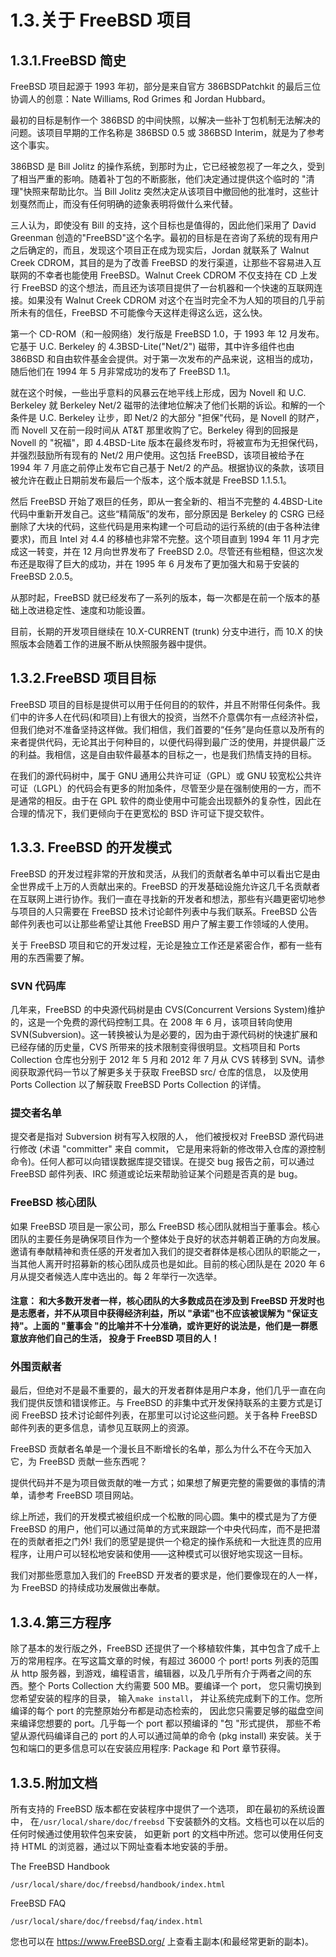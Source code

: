 # 1.3.关于 FreeBSD 项目

## 1.3.1.FreeBSD 简史

FreeBSD 项目起源于 1993 年初，部分是来自官方 386BSDPatchkit 的最后三位协调人的创意：Nate Williams, Rod Grimes 和 Jordan Hubbard。

最初的目标是制作一个 386BSD 的中间快照，以解决一些补丁包机制无法解决的问题。该项目早期的工作名称是 386BSD 0.5 或 386BSD Interim，就是为了参考这个事实。

386BSD 是 Bill Jolitz 的操作系统，到那时为止，它已经被忽视了一年之久，受到了相当严重的影响。随着补丁包的不断膨胀，他们决定通过提供这个临时的 "清理"快照来帮助比尔。当 Bill Jolitz 突然决定从该项目中撤回他的批准时，这些计划戛然而止，而没有任何明确的迹象表明将做什么来代替。

三人认为，即使没有 Bill 的支持，这个目标也是值得的，因此他们采用了 David Greenman 创造的"FreeBSD"这个名字。最初的目标是在咨询了系统的现有用户之后确定的，而且，发现这个项目正在成为现实后，Jordan 就联系了 Walnut Creek CDROM，其目的是为了改善 FreeBSD 的发行渠道，让那些不容易进入互联网的不幸者也能使用 FreeBSD。Walnut Creek CDROM 不仅支持在 CD 上发行 FreeBSD 的这个想法，而且还为该项目提供了一台机器和一个快速的互联网连接。如果没有 Walnut Creek CDROM 对这个在当时完全不为人知的项目的几乎前所未有的信任，FreeBSD 不可能像今天这样走得这么远，这么快。

第一个 CD-ROM（和一般网络）发行版是 FreeBSD 1.0，于 1993 年 12 月发布。它基于 U.C. Berkeley 的 4.3BSD-Lite("Net/2") 磁带，其中许多组件也由 386BSD 和自由软件基金会提供。对于第一次发布的产品来说，这相当的成功，随后他们在 1994 年 5 月非常成功的发布了 FreeBSD 1.1。

就在这个时候，一些出乎意料的风暴云在地平线上形成，因为 Novell 和 U.C. Berkeley 就 Berkeley Net/2 磁带的法律地位解决了他们长期的诉讼。和解的一个条件是 U.C. Berkeley 让步，即 Net/2 的大部分 "担保"代码，是 Novell 的财产，而 Novell 又在前一段时间从 AT&T 那里收购了它。Berkeley 得到的回报是 Novell 的 "祝福"，即 4.4BSD-Lite 版本在最终发布时，将被宣布为无担保代码，并强烈鼓励所有现有的 Net/2 用户使用。这包括 FreeBSD，该项目被给予在 1994 年 7 月底之前停止发布它自己基于 Net/2 的产品。根据协议的条款，该项目被允许在截止日期前发布最后一个版本，这个版本就是 FreeBSD 1.1.5.1。

然后 FreeBSD 开始了艰巨的任务，即从一套全新的、相当不完整的 4.4BSD-Lite 代码中重新开发自己。这些“精简版”的发布，部分原因是 Berkeley 的 CSRG 已经删除了大块的代码，这些代码是用来构建一个可启动的运行系统的(由于各种法律要求)，而且 Intel 对 4.4 的移植也非常不完整。这个项目直到 1994 年 11 月才完成这一转变，并在 12 月向世界发布了 FreeBSD 2.0。尽管还有些粗糙，但这次发布还是取得了巨大的成功，并在 1995 年 6 月发布了更加强大和易于安装的 FreeBSD 2.0.5。

从那时起，FreeBSD 就已经发布了一系列的版本，每一次都是在前一个版本的基础上改进稳定性、速度和功能设置。

目前，长期的开发项目继续在 10.X-CURRENT (trunk) 分支中进行，而 10.X 的快照版本会随着工作的进展不断从快照服务器中提供。

## 1.3.2.FreeBSD 项目目标

FreeBSD 项目的目标是提供可以用于任何目的的软件，并且不附带任何条件。我们中的许多人在代码(和项目)上有很大的投资，当然不介意偶尔有一点经济补偿，但我们绝对不准备坚持这样做。我们相信，我们首要的“任务”是向任意以及所有的来者提供代码，无论其出于何种目的，以便代码得到最广泛的使用，并提供最广泛的利益。我相信，这是自由软件最基本的目标之一，也是我们热情支持的目标。

在我们的源代码树中，属于 GNU 通用公共许可证（GPL）或 GNU 较宽松公共许可证（LGPL）的代码会有更多的附加条件，尽管至少是在强制使用的一方，而不是通常的相反。由于在 GPL 软件的商业使用中可能会出现额外的复杂性，因此在合理的情况下，我们更倾向于在更宽松的 BSD 许可证下提交软件。

## 1.3.3. FreeBSD 的开发模式

FreeBSD 的开发过程非常的开放和灵活，从我们的贡献者名单中可以看出它是由全世界成千上万的人贡献出来的。FreeBSD 的开发基础设施允许这几千名贡献者在互联网上进行协作。我们一直在寻找新的开发者和想法，那些有兴趣更密切地参与项目的人只需要在 FreeBSD 技术讨论邮件列表中与我们联系。FreeBSD 公告邮件列表也可以让那些希望让其他 FreeBSD 用户了解主要工作领域的人使用。

关于 FreeBSD 项目和它的开发过程，无论是独立工作还是紧密合作，都有一些有用的东西需要了解。

### SVN 代码库

几年来，FreeBSD 的中央源代码树是由 CVS(Concurrent Versions System)维护的，这是一个免费的源代码控制工具。在 2008 年 6 月，该项目转向使用 SVN(Subversion)。这一转换被认为是必要的，因为由于源代码树的快速扩展和已经存储的历史量，CVS 所带来的技术限制变得很明显。文档项目和 Ports Collection 仓库也分别于 2012 年 5 月和 2012 年 7 月从 CVS 转移到 SVN。请参阅获取源代码一节以了解更多关于获取 FreeBSD src/ 仓库的信息， 以及使用 Ports Collection 以了解获取 FreeBSD Ports Collection 的详情。

### 提交者名单

提交者是指对 Subversion 树有写入权限的人， 他们被授权对 FreeBSD 源代码进行修改 (术语 "committer" 来自 commit， 它是用来将新的修改带入仓库的源控制命令)。任何人都可以向错误数据库提交错误。在提交 bug 报告之前，可以通过 FreeBSD 邮件列表、IRC 频道或论坛来帮助验证某个问题是否真的是 bug。

### FreeBSD 核心团队

如果 FreeBSD 项目是一家公司，那么 FreeBSD 核心团队就相当于董事会。核心团队的主要任务是确保项目作为一个整体处于良好的状态并朝着正确的方向发展。邀请有奉献精神和责任感的开发者加入我们的提交者群体是核心团队的职能之一，当其他人离开时招募新的核心团队成员也是如此。目前的核心团队是在 2020 年 6 月从提交者候选人库中选出的。每 2 年举行一次选举。

#### 注意： 和大多数开发者一样，核心团队的大多数成员在涉及到 FreeBSD 开发时也是志愿者，并不从项目中获得经济利益，所以 "承诺"也不应该被误解为 "保证支持"。上面的 "董事会 "的比喻并不十分准确，或许更好的说法是，他们是一群愿意放弃他们自己的生活， 投身于 FreeBSD 项目的人！

### 外围贡献者

最后，但绝对不是最不重要的，最大的开发者群体是用户本身，他们几乎一直在向我们提供反馈和错误修正。与 FreeBSD 的非集中式开发保持联系的主要方式是订阅 FreeBSD 技术讨论邮件列表，在那里可以讨论这些问题。关于各种 FreeBSD 邮件列表的更多信息，请参见互联网上的资源。

FreeBSD 贡献者名单是一个漫长且不断增长的名单，那么为什么不在今天加入它，为 FreeBSD 贡献一些东西呢？

提供代码并不是为项目做贡献的唯一方式；如果想了解更完整的需要做的事情的清单，请参考 FreeBSD 项目网站。

综上所述，我们的开发模式被组织成一个松散的同心圆。集中的模式是为了方便 FreeBSD 的用户，他们可以通过简单的方式来跟踪一个中央代码库，而不是把潜在的贡献者拒之门外! 我们的愿望是提供一个稳定的操作系统和一大批连贯的应用程序，让用户可以轻松地安装和使用——这种模式可以很好地实现这一目标。

我们对那些愿意加入我们的 FreeBSD 开发者的要求是，他们要像现在的人一样，为 FreeBSD 的持续成功发展做出奉献。

## 1.3.4.第三方程序

除了基本的发行版之外，FreeBSD 还提供了一个移植软件集，其中包含了成千上万的常用程序。在写这篇文章的时候，有超过 36000 个 port! ports 列表的范围从 http 服务器，到游戏，编程语言，编辑器，以及几乎所有介于两者之间的东西。整个 Ports Collection 大约需要 500 MB。要编译一个 port， 您只需切换到您希望安装的程序的目录， 输入`make install`， 并让系统完成剩下的工作。您所编译的每个 port 的完整原始分布都是动态检索的， 因此您只需要足够的磁盘空间来编译您想要的 port。几乎每一个 port 都以预编译的 "包 "形式提供， 那些不希望从源代码编译自己的 port 的人可以通过简单的命令 (pkg install) 来安装。关于包和端口的更多信息可以在安装应用程序: Package 和 Port 章节获得。

## 1.3.5.附加文档

所有支持的 FreeBSD 版本都在安装程序中提供了一个选项， 即在最初的系统设置中， 在`/usr/local/share/doc/freebsd` 下安装额外的文档。文档也可以在以后的任何时候通过使用软件包来安装， 如更新 port 的文档中所述。您可以使用任何支持 HTML 的浏览器，通过以下网址查看本地安装的手册。

The FreeBSD Handbook

```
/usr/local/share/doc/freebsd/handbook/index.html
```

FreeBSD FAQ

```
/usr/local/share/doc/freebsd/faq/index.html
```

您也可以在 https://www.FreeBSD.org/ 上查看主副本(和最经常更新的副本)。
